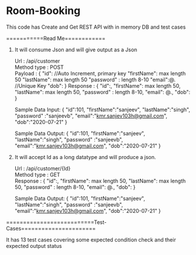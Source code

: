 # Room-Booking
This code has Create and Get REST API with in memory DB and test cases


===========Read Me============

1) It will consume Json and will give output as a Json

      Url : /api/customer <br />
      Method type : POST <br />
      Payload :
      {
        "id":<Long> //Auto Increment, primary key
        "firstName":<String> max length 50
        "lastName":<String> max length 50
        "password" :<String> length 8-10 
        "email":<String>@<String>.<String> //Unique Key
        "dob": <yyyy-MM-dd>
      }
      Response :
      {
        "id":<Long>,
        "firstName":<String> max length 50,
        "lastName":<String> max length 50,
        "password" :<String> length 8-10,
        "email":<String> <String>@<string>.<charector>,
        "dob": <yyyy-MM-dd>
      }

      Sample Data Input: 
      {
        "id":101,
        "firstName":"sanjeev",
        "lastName":"singh",
        "password" :"sanjeevb",
        "email":"kmr.sanjev103h@gmail.com",
        "dob":"2020-07-21"
      }

      Sample Data Output:
      {
        "id":101,
        "firstName":"sanjeev",
        "lastName":"singh",
        "password" :"sanjeevb",
        "email":"kmr.sanjev103h@gmail.com",
        "dob":"2020-07-21"
      }


2) It will accept Id as a long datatype and will produce a json.

      Url : /api/customer/{Id} <br />
      Method type : GET <br />
      Response :
      {
        "id":<Long>,
        "firstName":<String> max length 50,
        "lastName":<String> max length 50,
        "password" :<String> length 8-10,
        "email":<String> <String>@<string>.<charector>,
        "dob": <yyyy-MM-dd>
      }

      Sample Data Output:
      {
        "id":101,
        "firstName":"sanjeev",
        "lastName":"singh",
        "password" :"sanjeevb",
        "email":"kmr.sanjev103h@gmail.com",
        "dob":"2020-07-21"
      }

==========================Test-Cases======================

It has 13 test cases covering some expected condition check and their expected output status
